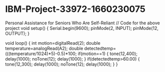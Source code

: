 # IBM-Project-33972-1660230075
Personal Assistance for Seniors Who Are Self-Reliant
// Code for the above project 
void setup()
{
  Serial.begin(9600);
  pinMode(2, INPUT);
  pinMode(12, OUTPUT);
}

void loop()
{
  int motion=digitalRead(2);
  double temperature=analogRead(A2);
  double detectedtemp=(((temperature/1024)*5)-0.5)*100;
  if(motion==1)
  {
    tone(12,400);
    delay(1000);
    noTone(12);
    delay(1000);
  }
  if(detectedtemp>60.00)
  {
    tone(12,300);
    delay(1000);
    noTone(12);
    delay(1000);
  }
}  
